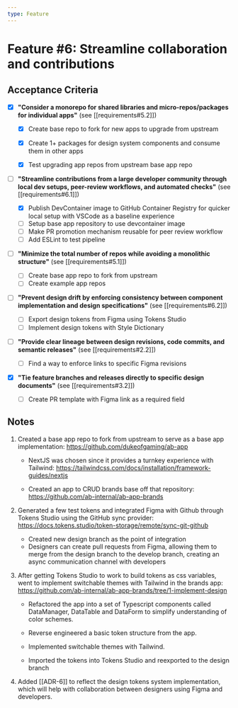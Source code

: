 ```yaml
---
type: Feature
---
```


# Feature #6: Streamline collaboration and contributions



## Acceptance Criteria

- [x] **"Consider a monorepo for shared libraries and micro-repos/packages for individual apps"** (see [[requirements#5.2]])

    - [x] Create base repo to fork for new apps to upgrade from upstream
    - [x] Create 1+ packages for design system components and consume them in other apps
    - [x] Test upgrading app repos from upstream base app repo


- [ ] **"Streamline contributions from a large developer community through local dev setups, peer-review workflows, and automated checks"** (see [[requirements#6.1]])

    - [x] Publish DevContainer image to GitHub Container Registry for quicker local setup with VSCode as a baseline experience
    - [ ] Setup base app repository to use devcontainer image
    - [ ] Make PR promotion mechanism reusable for peer review workflow
    - [ ] Add ESLint to test pipeline

- [ ] **"Minimize the total number of repos while avoiding a monolithic structure"** (see [[requirements#5.1]])

    - [ ] Create base app repo to fork from upstream
    - [ ] Create example app repos

- [ ] **"Prevent design drift by enforcing consistency between component implementation and design specifications"** (see [[requirements#6.2]])

    - [ ] Export design tokens from Figma using Tokens Studio
    - [ ] Implement design tokens with Style Dictionary

- [ ] **"Provide clear lineage between design revisions, code commits, and semantic releases"** (see [[requirements#2.2]])

    - [ ] Find a way to enforce links to specific Figma revisions

- [x] **"Tie feature branches and releases directly to specific design documents"** (see [[requirements#3.2]])

    - [ ] Create PR template with Figma link as a required field


## Notes

<!-- Topics and details discovered throughout discussion, design and implementation -->

1. Created a base app repo to fork from upstream to serve as a base app implementation: https://github.com/dukeofgaming/ab-app

    - NextJS was chosen since it provides a turnkey experience with Tailwind: https://tailwindcss.com/docs/installation/framework-guides/nextjs

    - Created an app to CRUD brands base off that repository: https://github.com/ab-internal/ab-app-brands

2. Generated a few test tokens and integrated Figma with Github through Tokens Studio using the  GitHub sync provider: https://docs.tokens.studio/token-storage/remote/sync-git-github

    - Created new design branch as the point of integration
    - Designers can create pull requests from Figma, allowing them to merge from the design branch to the develop branch, creating an async communication channel with developers

3. After getting Tokens Studio to work to build tokens as css variables, went to implement switchable themes with Tailwind in the brands app: https://github.com/ab-internal/ab-app-brands/tree/1-implement-design

    - Refactored the app into a set of Typescript components called DataManager, DataTable and DataForm to simplify understanding of color schemes.

    - Reverse engineered a basic token structure from the app.

    - Implemented switchable themes with Tailwind.

    - Imported the tokens into Tokens Studio and reexported to the design branch

4. Added [[ADR-6]] to reflect the design tokens system implementation, which will help with collaboration between designers using Figma and developers.